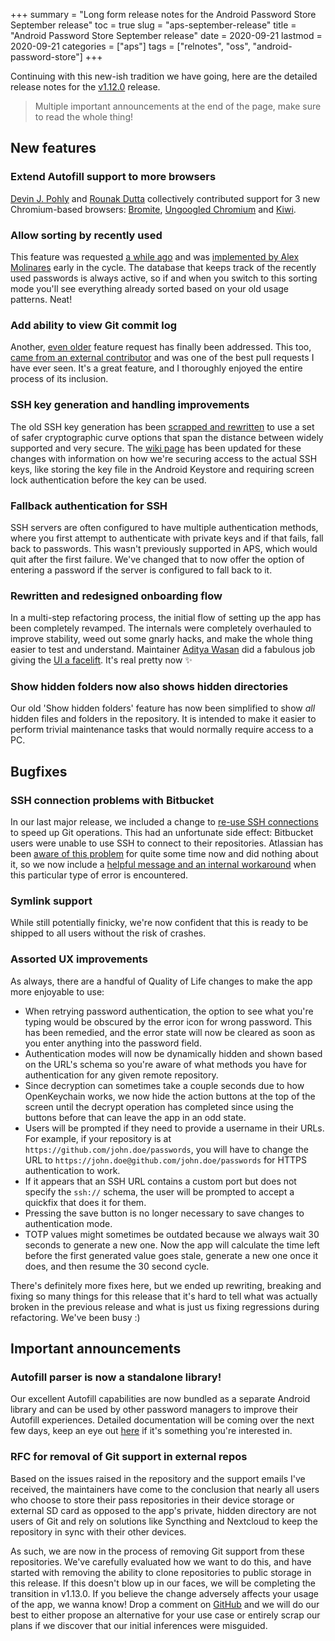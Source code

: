 +++
summary = "Long form release notes for the Android Password Store September release"
toc = true
slug = "aps-september-release"
title = "Android Password Store September release"
date = 2020-09-21
lastmod = 2020-09-21
categories = ["aps"]
tags = ["relnotes", "oss", "android-password-store"]
+++

Continuing with this new-ish tradition we have going, here are the detailed release notes for the [v1.12.0](https://github.com/Android-Password-Store/android-password-store/releases/tag/v1.12.0) release.

> Multiple important announcements at the end of the page, make sure to read the whole thing!

## New features

### Extend Autofill support to more browsers

[Devin J. Pohly](https://github.com/djpohly) and [Rounak Dutta](https://github.com/rounakdatta) collectively contributed support for 3 new Chromium-based browsers: [Bromite](https://www.bromite.org/), [Ungoogled Chromium](https://git.droidware.info/wchen342/ungoogled-chromium-android) and [Kiwi](https://kiwibrowser.com/).

### Allow sorting by recently used

This feature was requested [a while ago](https://msfjarvis.dev/aps/issue/535) and was [implemented by Alex Molinares](https://msfjarvis.dev/aps/pr/1031) early in the cycle. The database that keeps track of the recently used passwords is always active, so if and when you switch to this sorting mode you'll see everything already sorted based on your old usage patterns. Neat!

### Add ability to view Git commit log

Another, [even older](https://msfjarvis.dev/aps/issue/284) feature request has finally been addressed. This too, [came from an external contributor](https://msfjarvis.dev/aps/pr/1056) and was one of the best pull requests I have ever seen. It's a great feature, and I thoroughly enjoyed the entire process of its inclusion.

### SSH key generation and handling improvements

The old SSH key generation has been [scrapped and rewritten](https://msfjarvis.dev/aps/pr/1070) to use a set of safer cryptographic curve options that span the distance between widely supported and very secure. The [wiki page](https://github.com/android-password-store/Android-Password-Store/wiki/Generate-SSH-Key) has been updated for these changes with information on how we're securing access to the actual SSH keys, like storing the key file in the Android Keystore and requiring screen lock authentication before the key can be used.

### Fallback authentication for SSH

SSH servers are often configured to have multiple authentication methods, where you first attempt to authenticate with private keys and if that fails, fall back to passwords. This wasn't previously supported in APS, which would quit after the first failure. We've changed that to now offer the option of entering a password if the server is configured to fall back to it.

### Rewritten and redesigned onboarding flow

In a multi-step refactoring process, the initial flow of setting up the app has been completely revamped. The internals were completely overhauled to improve stability, weed out some gnarly hacks, and make the whole thing easier to test and understand. Maintainer [Aditya Wasan](https://github.com/Skrilltrax) did a fabulous job giving the [UI a facelift](https://msfjarvis.dev/aps/pr/1099). It's real pretty now ✨

### Show hidden folders now also shows hidden directories

Our old 'Show hidden folders' feature has now been simplified to show _all_ hidden files and folders in the repository. It is intended to make it easier to perform trivial maintenance tasks that would normally require access to a PC.

## Bugfixes

### SSH connection problems with Bitbucket

In our last major release, we included a change to [re-use SSH connections](https://msfjarvis.dev/aps/pr/1012) to speed up Git operations. This had an unfortunate side effect: Bitbucket users were unable to use SSH to connect to their repositories. Atlassian has been [aware of this problem](https://community.atlassian.com/t5/Bitbucket-questions/Can-t-repo-sync-anymore/qaq-p/354231) for quite some time now and did nothing about it, so we now include a [helpful message and an internal workaround](https://msfjarvis.dev/aps/pr/1093) when this particular type of error is encountered.

### Symlink support

While still potentially finicky, we're now confident that this is ready to be shipped to all users without the risk of crashes.

### Assorted UX improvements

As always, there are a handful of Quality of Life changes to make the app more enjoyable to use:

- When retrying password authentication, the option to see what you're typing would be obscured by the error icon for wrong password. This has been remedied, and the error state will now be cleared as soon as you enter anything into the password field.
- Authentication modes will now be dynamically hidden and shown based on the URL's schema so you're aware of what methods you have for authentication for any given remote repository.
- Since decryption can sometimes take a couple seconds due to how OpenKeychain works, we now hide the action buttons at the top of the screen until the decrypt operation has completed since using the buttons before that can leave the app in an odd state.
- Users will be prompted if they need to provide a username in their URLs. For example, if your repository is at `https://github.com/john.doe/passwords`, you will have to change the URL to `https://john.doe@github.com/john.doe/passwords` for HTTPS authentication to work.
- If it appears that an SSH URL contains a custom port but does not specify the `ssh://` schema, the user will be prompted to accept a quickfix that does it for them.
- Pressing the save button is no longer necessary to save changes to authentication mode.
- TOTP values might sometimes be outdated because we always wait 30 seconds to generate a new one. Now the app will calculate the time left before the first generated value goes stale, generate a new one once it does, and then resume the 30 second cycle.

There's definitely more fixes here, but we ended up rewriting, breaking and fixing so many things for this release that it's hard to tell what was actually broken in the previous release and what is just us fixing regressions during refactoring. We've been busy :)

## Important announcements

### Autofill parser is now a standalone library!

Our excellent Autofill capabilities are now bundled as a separate Android library and can be used by other password managers to improve their Autofill experiences. Detailed documentation will be coming over the next few days, keep an eye out [here](https://github.com/android-password-store/Android-Password-Store/tree/develop/autofill-parser) if it's something you're interested in.

### RFC for removal of Git support in external repos

Based on the issues raised in the repository and the support emails I've received, the maintainers have come to the conclusion that nearly all users who choose to store their pass repositories in their device storage or external SD card as opposed to the app's private, hidden directory are not users of Git and rely on solutions like Syncthing and Nextcloud to keep the repository in sync with their other devices.

As such, we are now in the process of removing Git support from these repositories. We've carefully evaluated how we want to do this, and have started with removing the ability to clone repositories to public storage in this release. If this doesn't blow up in our faces, we will be completing the transition in v1.13.0. If you believe the change adversely affects your usage of the app, we wanna know! Drop a comment on [GitHub](https://msfjarvis.dev/aps/issue/1118) and we will do our best to either propose an alternative for your use case or entirely scrap our plans if we discover that our initial inferences were misguided.
